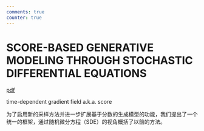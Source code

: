 ```yaml
---
comments: true
counter: true
---
```


# SCORE-BASED GENERATIVE MODELING THROUGH STOCHASTIC DIFFERENTIAL EQUATIONS

[pdf](https://openreview.net/pdf?id=PxTIG12RRHS)

time-dependent gradient field a.k.a. score

为了启用新的采样方法并进一步扩展基于分数的生成模型的功能，我们提出了一个统一的框架，通过随机微分方程（SDE）的视角概括了以前的方法。

##